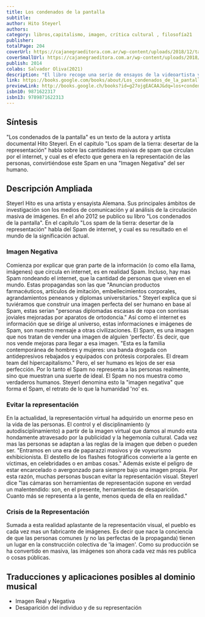 ```yaml
---
title: Los condenados de la pantalla
subtitle: 
author: Hito Steyerl
authors: 
category: libros,capitalismo, imagen, crítica cultural , filosofía21
publisher: 
totalPage: 204
coverUrl: https://cajanegraeditora.com.ar/wp-content/uploads/2018/12/tapa_HITO_alta.jpg
coverSmallUrl: https://cajanegraeditora.com.ar/wp-content/uploads/2018/12/tapa_HITO_alta.jpg
publish: 2014
colabs: Salvador Oliva(2021)
description: "El libro recoge una serie de ensayos de la videoartista y crítica Hito Steyerl, publicados en la revista e-flux, en los que se da forma a una crítica de la creación audiovisual en nuestras sociedades hipermediatizadas. En tanto la mente, las emociones y la creatividad tomaron el lugar del cuerpo como las herramientas claves para la producción de valor, es necesario rastrear qué nuevas formas de alienación han surgido en este contexto y cuál es el destino de la práctica y la imaginación política cuando las utopías y deseos colectivos se han desplazado a las pantallas. En la línea de su principal mentor, Harun Farocki, Steyerl se enfrenta al flujo de imágenes producidas por el capitalismo de la información (en especial a las imágenes-basura arrojadas en las playas de las economías digitales) a partir de un enfoque materialista, abordándolas no como representaciones sino como fragmentos del mundo, que participan de él creándolo, modificándolo y padeciendo sus leyes. Desde esta perspectiva, los formatos de baja resolución (AVI o JPEG) son interpretados como lumpenproletariados en la sociedad de clases de las apariencias, condenados por su resolución subestándar en lugar de valorados por transformar la calidad en accesibilidad; las fallas técnicas y glitches de las imágenes digitales son tratadas como heridas, huellas que testimonian la violenta dislocación que sufren al ingresar en el ciberespacio; y la imagen-spam, como una representación invisible -fabricada por máquinas, enviada por bots y capturada por filtros- que circula sin ser jamás vista por ningún ojo humano. La obra de Hito Steyerl, parafraseando a Franco 'Bifo' Berardi, funciona como una cartografía de la producción mediática en tiempos del semiocapitalismo, que describe con precisión cómo las imágenes son generadas, transportadas y consumidas hoy. Pero también como una cartografía de la sensibilidad emergente a partir de la cual imaginar hacia dónde debemos dirigirnos si queremos descubrir una nueva forma de actividad que ocupe el lugar del arte y la política."
link: https://books.google.com/books/about/Los_condenados_de_la_pantalla.html?hl=&id=g27ojgEACAAJ
previewLink: http://books.google.ch/books?id=g27ojgEACAAJ&dq=los+condenados+de+las+pantallas&hl=&as_pt=BOOKS&cd=1&source=gbs_api
isbn10: 9871622317
isbn13: 9789871622313
---
```




## Síntesis
"Los condenados de la pantalla"  es un texto de la autora y artista documental Hito Steyerl. En el capitulo "Los spam de la tierra: desertar de la representación" habla sobre las cantidades masivas de spam que circulan por el internet, y cual es el efecto que genera en la representación de las personas, convirtiéndose este Spam en una "Imagen Negativa" del ser humano.

## Descripción Ampliada
Steyerl Hito  es una artista y ensayista Alemana. Sus principales ámbitos de investigación son los medios de comunicación y al análisis de la circulación masiva de imágenes. En el año 2012 se publico su libro "Los condenados de la pantalla".
En el capitulo "Los spam de la tierra: desertar de la representación" habla del Spam de internet, y cual es su resultado en el mundo de la significación actual. 


### Imagen Negativa

Comienza por explicar que gran parte de la información (o como ella llama, imágenes) que circula en internet, es en realidad Spam. Incluso, hay mas Spam rondeando el internet, que la cantidad de personas que viven en el mundo. Estas propagandas son las que <ref>"Anuncian productos farmacéuticos, artículos de imitación, embellecimientos corporales, agrandamientos peneanos y diplomas universitarios."</ref>
Steyerl explica que si tuviéramos que construir una imagen perfecta del ser humano en base al Spam, estas serian <ref>"personas diplomadas escasas de ropa con sonrisas joviales mejoradas por aparatos de ortodoncia."</ref>
Así como el internet es información que se dirige al universo, estas informaciones e imágenes de Spam, son nuestro mensaje a otras civilizaciones. 
El Spam, es una imagen que nos tratan de vender una imagen de alguien 'perfecto'. Es decir, que nos vende mejoras para llegar a esa imagen. <ref>"Esta es la familia contemporánea de hombres y mujeres: una banda drogada con antidepresivos rebajados y equipados con prótesis corporales. El dream team del hipercapitalismo."</ref>
Pero, el ser humano es lejos de ser esa perfección. Por lo tanto el Spam no representa a las personas realmente, sino que muestran una suerte de ideal. El Spam no nos muestra como verdaderos humanos. Steyerl denomina esto la "imagen negativa" que forma el Spam, el retrato de lo que la humanidad 'no' es.

### Evitar la representación

En la actualidad, la representación virtual ha adquirido un enorme peso en la vida de las personas. El control y el disciplinamiento (y autodisciplinamiento) a partir de la imagen virtual que damos al mundo esta hondamente atravesado por la publicidad y la hegemonía cultural. Cada vez mas las personas se adaptan a las reglas de la imagen que deben o pueden ser. 
<ref>"Entramos en una era de paparazzi masivos y de voyeurismo exhibicionista. El destello de los flashes fotográficos convierte a la gente en víctimas, en celebridades o en ambas cosas."</ref>
Además existe el peligro de estar encarcelado o avergonzado para siempre bajo una imagen propia. 
Por esta razón, muchas personas buscan evitar la representación visual. Steyerl dice  <ref>"las cámaras son herramientas de representación supone en verdad un malentendido: son, en el presente, herramientas de desaparición. Cuanto más se representa a la gente, menos queda de ella en realidad."</ref>


### Crisis de la Representación

Sumada a esta realidad aplastante de la representación visual, el pueblo es cada vez mas un fabricante de imágenes. Es decir que nace la conciencia de que las personas comunes (y no las perfectas de la propaganda) tienen un lugar en la construcción colectiva de 'la imagen'. <ref>Como su producción se ha convertido en masiva, las imágenes son ahora cada vez más res publica o cosas públicas.</ref>


## Traducciones y aplicaciones posibles al dominio musical
* Imagen Real y Negativa
* Desaparición del individuo y de su representación

